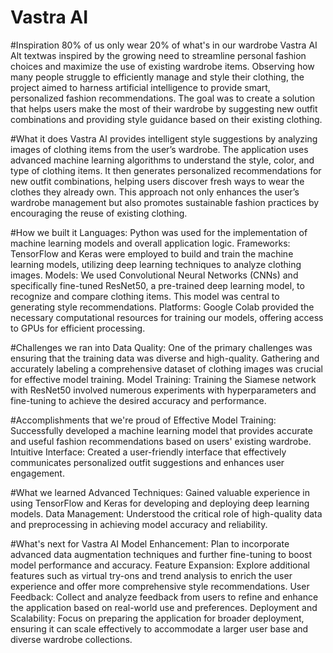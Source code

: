 # Vastra AI
#Inspiration
80% of us only wear 20% of what's in our wardrobe Vastra AI Alt textwas inspired by the growing need to streamline personal fashion choices and maximize the use of existing wardrobe items. Observing how many people struggle to efficiently manage and style their clothing, the project aimed to harness artificial intelligence to provide smart, personalized fashion recommendations. The goal was to create a solution that helps users make the most of their wardrobe by suggesting new outfit combinations and providing style guidance based on their existing clothing.

#What it does
Vastra AI provides intelligent style suggestions by analyzing images of clothing items from the user’s wardrobe. The application uses advanced machine learning algorithms to understand the style, color, and type of clothing items. It then generates personalized recommendations for new outfit combinations, helping users discover fresh ways to wear the clothes they already own. This approach not only enhances the user’s wardrobe management but also promotes sustainable fashion practices by encouraging the reuse of existing clothing.

#How we built it
Languages: Python was used for the implementation of machine learning models and overall application logic. 
Frameworks: TensorFlow and Keras were employed to build and train the machine learning models, utilizing deep learning techniques to analyze clothing images. 
Models: We used Convolutional Neural Networks (CNNs) and specifically fine-tuned ResNet50, a pre-trained deep learning model, to recognize and compare clothing items. This model was central to generating style recommendations. 
Platforms: Google Colab provided the necessary computational resources for training our models, offering access to GPUs for efficient processing.

#Challenges we ran into
Data Quality: One of the primary challenges was ensuring that the training data was diverse and high-quality. Gathering and accurately labeling a comprehensive dataset of clothing images was crucial for effective model training. 
Model Training: Training the Siamese network with ResNet50 involved numerous experiments with hyperparameters and fine-tuning to achieve the desired accuracy and performance.

#Accomplishments that we're proud of
Effective Model Training: Successfully developed a machine learning model that provides accurate and useful fashion recommendations based on users' existing wardrobe. 
Intuitive Interface: Created a user-friendly interface that effectively communicates personalized outfit suggestions and enhances user engagement.

#What we learned
Advanced Techniques: Gained valuable experience in using TensorFlow and Keras for developing and deploying deep learning models. 
Data Management: Understood the critical role of high-quality data and preprocessing in achieving model accuracy and reliability.

#What's next for Vastra AI
Model Enhancement: Plan to incorporate advanced data augmentation techniques and further fine-tuning to boost model performance and accuracy. 
Feature Expansion: Explore additional features such as virtual try-ons and trend analysis to enrich the user experience and offer more comprehensive style recommendations. 
User Feedback: Collect and analyze feedback from users to refine and enhance the application based on real-world use and preferences. 
Deployment and Scalability: Focus on preparing the application for broader deployment, ensuring it can scale effectively to accommodate a larger user base and diverse wardrobe collections.
